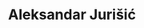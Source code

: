 ---
SICRIS: Prof. Aleksandar Jurišić, PhD
draft: false
fixName: aleksandar_jurišić
lab: Laboratory for Cryptography and Computer Security
labPos: Head of Laboratory
location: R3.06 - Kabinet
mailInfo: aleksandar.jurisic@fri.uni-lj.si
officeHours: null
profName: Prof. Aleksandar Jurišić, PhD
profTitle: Full Professor
telephoneInfo: null
title: Aleksandar Jurišić
---
